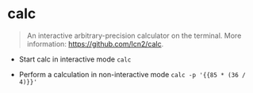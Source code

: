 # calc
> An interactive arbitrary-precision calculator on the terminal.
> More information: <https://github.com/lcn2/calc>.

- Start calc in interactive mode
`calc`

- Perform a calculation in non-interactive mode
`calc -p '{{85 * (36 / 4)}}'`

